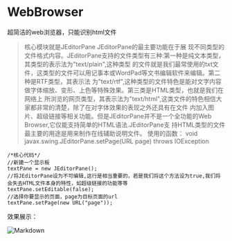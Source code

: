 # WebBrowser
超简洁的web浏览器，只能识别html文件
> 核心模块就是JEditorPane
> JEditorPane的最主要功能在于展 现不同类型的文件格式内容。JEditorPane支持的文件类型有三种:第一种是纯文本类型，其类型的表示法为"text/plain",这种类型 的文件就是我们最常使用的txt文件，这类型的文件可以用记事本或WordPad等文书编辑软件来编辑。第二种是RTF类型，其表示法 为"text/rtf",这种类型的文件特色是能对文字内容做字体缩放、变形、上色等特殊效果。第三类是HTML类型，也就是我们在网络上 所浏览的网页类型，其表示法为"text/html",这类文件的特色相信大家都非常的清楚，除了在对字体效果的表现之外还具有在文件 内加入图片、超级链接等相关功能。但是JEditorPane并不是一个全功能的Web Browser,它仅能支持简单的HTML语法.JEditorPane支 持HTML类型的文件最主要的用途是用来制作在线辅助说明文件。 
> 使用的函数：
void javax.swing.JEditorPane.setPage(URL page) throws IOException

```
/*核心代码*/
//新建一个显示板
textPane = new JEditorPane(); 
//将JEditorPane设为不可编辑,这行是相当重要的，若是我们将这个方法设为true,我们将会失去HTML文件本身的特性，如超级链接的功能等等
textPane.setEditable(false);
//选择你要显示的页面，page为目标页面的url 
textPane.setPage(new URL("page"));
```
效果展示：


![Markdown](http://i1.piimg.com/1949/bc6bedb72382770d.png)
